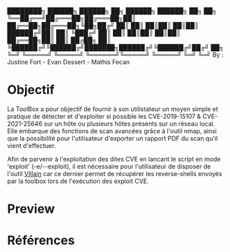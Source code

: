 
████████╗ ██████╗  ██████╗ ██╗     ██████╗  ██████╗ ██╗  ██╗
╚══██╔══╝██╔═══██╗██╔═══██╗██║     ██╔══██╗██╔═══██╗╚██╗██╔╝
   ██║   ██║   ██║██║   ██║██║     ██████╔╝██║   ██║ ╚███╔╝ 
   ██║   ██║   ██║██║   ██║██║     ██╔══██╗██║   ██║ ██╔██╗ 
   ██║   ╚██████╔╝╚██████╔╝███████╗██████╔╝╚██████╔╝██╔╝ ██╗
   ╚═╝    ╚═════╝  ╚═════╝ ╚══════╝╚═════╝  ╚═════╝ ╚═╝  ╚═╝
        By : Justine Fort - Evan Dessert - Mathis Fecan   

# Objectif

La ToolBox a pour objectif de fournir à son utilistateur un moyen simple et pratique de détecter et d'exploiter si possible les CVE-2019-15107 & CVE-2021-25646 sur un hôte ou plusieurs hôtes présents sur un réseau local.
Elle embarque des fonctions de scan avancées grâce à l'outil nmap, ainsi que la possibilité pour l'utilisateur d'exporter un rapport PDF du scan qu'il vient d'effectuer.

Afin de parvenir à l'exploitation des dites CVE en lancant le script en mode 'exploit' (-e/--exploit), il est nécessaire pour l'utilisateur de disposer de l'outil [VIllain](https://github.com/t3l3machus/Villain) car ce dernier permet de récupérer les reverse-shells envoyés par la toolbox lors de l'exécution des exploit CVE.


# Preview



# Références
